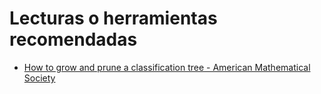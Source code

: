 # Lecturas o herramientas recomendadas

* [How to grow and prune a classification tree - American Mathematical Society](https://www.ams.org/publicoutreach/feature-column/fc-2014-12)




